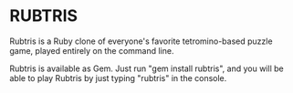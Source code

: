 RUBTRIS
=======

Rubtris is a Ruby clone of everyone's favorite tetromino-based puzzle game, played entirely on the command line.

Rubtris is available as Gem. Just run "gem install rubtris", and you will be able to play Rubtris by just typing "rubtris" in the console.
